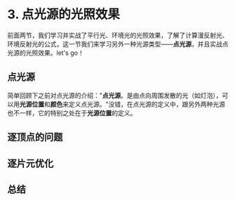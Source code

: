 # 3. 点光源的光照效果

前面两节，我们学习并实战了平行光、环境光的光照效果，了解了计算漫反射光、环境反射光的公式，这一节我们来学习另外一种光源类型——**点光源**，并且实战点光源的光照效果。let's go！

## 点光源

简单回顾下之前对点光源的介绍："**点光源**。是由点向周围发散的光（如灯泡），可以用**光源位置**和**颜色**来定义点光源。"没错，在点光源的定义中，跟另外两种光源也不一样，它的特别之处在于**光源位置**的定义。

## 逐顶点的问题

## 逐片元优化

## 总结
